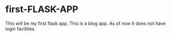 # first-FLASK-APP
This will be my first flask app.
This is a blog app.  As of now It does not have login facilities.
